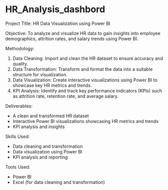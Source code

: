 # HR_Analysis_dashbord
Project Title: HR Data Visualization using Power BI

Objective: To analyze and visualize HR data to gain insights into employee demographics, attrition rates, and salary trends using Power BI.

Methodology:

1. Data Cleaning: Import and clean the HR dataset to ensure accuracy and quality.
2. Data Transformation: Transform and format the data into a suitable structure for visualization.
3. Data Visualization: Create interactive visualizations using Power BI to showcase key HR metrics and trends.
4. KPI Analysis: Identify and track key performance indicators (KPIs) such as attrition rate, retention rate, and average salary.

Deliverables:

- A clean and transformed HR dataset
- Interactive Power BI visualizations showcasing HR metrics and trends
- KPI analysis and insights

Skills Used:

- Data cleaning and transformation
- Data visualization using Power BI
- KPI analysis and reporting

Tools Used:

- Power BI
- Excel (for data cleaning and transformation)
